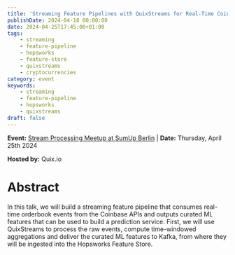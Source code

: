 ```yaml
---
title: 'Streaming Feature Pipelines with QuixStreams for Real-Time Coinbase Market AI'
publishDate: 2024-04-18 00:00:00
date: 2024-04-25T17:45:00+01:00
tags:
    - streaming
    - feature-pipeline
    - hopsworks
    - feature-store
    - quixstreams
    - cryptocurrencies
category: event
keywords:
    - streaming
    - feature-pipeline
    - hopsworks
    - quixstreams
draft: false
---
```


**Event:** [Stream Processing Meetup at SumUp Berlin](https://www.meetup.com/en-us/berlin-stream-processing-meetup-group/events/300070091/) | **Date:**  Thursday, April 25th 2024

**Hosted by:** Quix.io

# Abstract

In this talk, we will build a streaming feature pipeline that consumes real-time orderbook events from the Coinbase APIs and outputs curated ML features that can be used to build a prediction service.
First, we will use QuixStreams to process the raw events, compute time-windowed aggregations and deliver the curated ML features to Kafka, from where they will be ingested into the Hopsworks Feature Store.